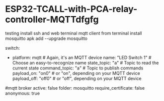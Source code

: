 # ESP32-TCALL-with-PCA-relay-controller-MQTTdfgfg
testing
install ssh and web terminal
mqtt client
from terminal install mosquitto apk add --upgrade mosquitto


switch:
  - platform: mqtt # Again, it's an MQTT device
    name: "LED Switch 1" # Choose an easy-to-recognize name
    state_topic: "a" # Topic to read the current state
    command_topic: "a" # Topic to publish commands
    payload_on: "on0" # or "on", depending on your MQTT device
    payload_off: "off0" # or "off", depending on your MQTT device


#mqtt broker
active: false
folder: mosquitto
require_certificate: false
anonymous: true
